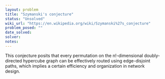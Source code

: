 ```yaml
---
layout: problem
title: "Szymanski's conjecture"
status: "Unsolved"
wiki_url: "https://en.wikipedia.org/wiki/Szymanski%27s_conjecture"
problem_posed: ""
date_solved:
solver:
notes:
---
```

This conjecture posits that every permutation on the n!-dimensional doubly-directed hypercube graph can be effectively routed using edge-disjoint paths, which implies a certain efficiency and organization in network design.